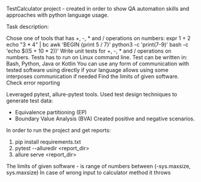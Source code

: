 TestCalculator project - created in order to show QA automation skills and approaches with python language usage.

Task description:

Chose one of tools that has +, -, * and / operations on numbers:
  expr 1 + 2
  echo "3 * 4" | bc
  awk 'BEGIN {print 5 / 7}'
  python3 -c 'print(7-9)'
  bash -c 'echo $((5 + 10 * 2))'
Write unit tests for +, -, * and / operations on numbers. Tests has to run on Linux command line. 
Test can be written in: Bash, Python, Java or Kotlin
You can use any form of communication with tested software
using directly if your language allows using some interposes communication if needed
Find the limits of given software. Check error reporting


Leveraged pytest, allure-pytest tools.
Used test design techniques to generate test data:
- Equivalence partitioning (EP)
- Boundary Value Analysis (BVA)
Created positive and negative scenarios.

In order to run the project and get reports:

1. pip install requirements.txt
2. pytest --alluredir <report_dir>
3. allure serve <report_dir>

The limits of given software - is range of numbers between (-sys.maxsize, sys.maxsize)
In case of wrong input to calculator method it throws 